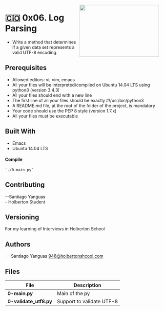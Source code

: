 <p>
<img width="260" height="170" src="https://www.flaticon.es/svg/static/icons/svg/3402/3402146.svg" align="right" >
</p>

# :colombia: 0x06. Log Parsing

- Write a method that determines if a given data set represents a valid UTF-8 encoding.

## Prerequisites

- Allowed editors: vi, vim, emacs
- All your files will be interpreted/compiled on Ubuntu 14.04 LTS using python3 (version 3.4.3)
- All your files should end with a new line
- The first line of all your files should be exactly #!/usr/bin/python3
- A README.md file, at the root of the folder of the project, is mandatory
- Your code should use the PEP 8 style (version 1.7.x)
- All your files must be executable

## Built With

- Emacs
- Ubuntu 14.04 LTS

#### Compile

    `./0-main.py`

## Contributing

--Santiago Yanguas <br> - Holberton Student

## Versioning

For my learning of Interviews in Holberton School

## Authors

---Santiago Yanguas 946@holbertonshcool.com

## Files

| File                   | Description               |
| ---------------------- | ------------------------- |
| **0-main.py**          | Main of the py            |
| **0-validate_utf8.py** | Support to validate UTF-8 |

